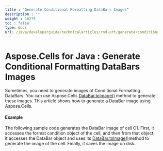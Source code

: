 ```yaml
---
title : "Generate Conditional Formatting DataBars Images" 
description : "" 
weight : 16379 
toc : false
type: docs
url: /java/developerguide/technicalarticles/rnd-prt/generate+conditional+formatting+databars+images/
---
```


# Aspose.Cells for Java : Generate Conditional Formatting DataBars Images


Sometimes, you need to generate images of Conditional Formatting DataBars. You can use Aspose.Cells [DataBar.toImage()](https://apireference.aspose.com/java/cells/com.aspose.cells/databar#toImage(com.aspose.cells.Cell,%20com.aspose.cells.ImageOrPrintOptions)) method to generate these images. This article shows how to generate a DataBar image using Aspose.Cells.

#### Example

The following sample code generates the DataBar image of cell C1. First, it accesses the format condition object of the cell, and then from that object, it accesses the DataBar object and uses its [DataBar.toImage()](https://apireference.aspose.com/java/cells/com.aspose.cells/databar#toImage(com.aspose.cells.Cell,%20com.aspose.cells.ImageOrPrintOptions))method to generate the image of the cell. Finally, it saves the image on disk.

